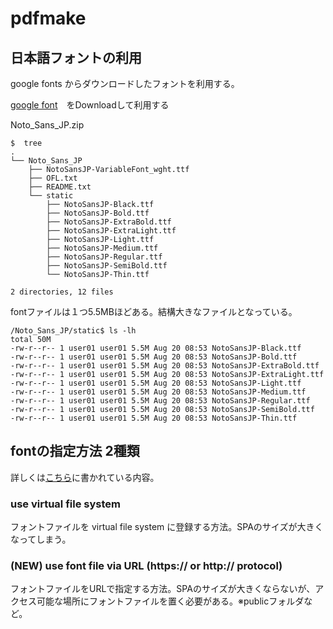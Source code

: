 # pdfmake

## 日本語フォントの利用

google fonts からダウンロードしたフォントを利用する。

[google font](https://fonts.google.com/noto/specimen/Noto+Sans+JP?subset=japanese)　をDownloadして利用する

Noto_Sans_JP.zip
```
$  tree 
.
└── Noto_Sans_JP
    ├── NotoSansJP-VariableFont_wght.ttf
    ├── OFL.txt
    ├── README.txt
    └── static
        ├── NotoSansJP-Black.ttf
        ├── NotoSansJP-Bold.ttf
        ├── NotoSansJP-ExtraBold.ttf
        ├── NotoSansJP-ExtraLight.ttf
        ├── NotoSansJP-Light.ttf
        ├── NotoSansJP-Medium.ttf
        ├── NotoSansJP-Regular.ttf
        ├── NotoSansJP-SemiBold.ttf
        └── NotoSansJP-Thin.ttf

2 directories, 12 files
```

fontファイルは１つ5.5MBほどある。結構大きなファイルとなっている。
```
/Noto_Sans_JP/static$ ls -lh 
total 50M
-rw-r--r-- 1 user01 user01 5.5M Aug 20 08:53 NotoSansJP-Black.ttf
-rw-r--r-- 1 user01 user01 5.5M Aug 20 08:53 NotoSansJP-Bold.ttf
-rw-r--r-- 1 user01 user01 5.5M Aug 20 08:53 NotoSansJP-ExtraBold.ttf
-rw-r--r-- 1 user01 user01 5.5M Aug 20 08:53 NotoSansJP-ExtraLight.ttf
-rw-r--r-- 1 user01 user01 5.5M Aug 20 08:53 NotoSansJP-Light.ttf
-rw-r--r-- 1 user01 user01 5.5M Aug 20 08:53 NotoSansJP-Medium.ttf
-rw-r--r-- 1 user01 user01 5.5M Aug 20 08:53 NotoSansJP-Regular.ttf
-rw-r--r-- 1 user01 user01 5.5M Aug 20 08:53 NotoSansJP-SemiBold.ttf
-rw-r--r-- 1 user01 user01 5.5M Aug 20 08:53 NotoSansJP-Thin.ttf
```

## fontの指定方法 2種類
詳しくは[こちら](https://pdfmake.github.io/docs/0.1/fonts/custom-fonts-client-side/)に書かれている内容。

### use virtual file system
フォントファイルを virtual file system に登録する方法。SPAのサイズが大きくなってしまう。

### (NEW) use font file via URL (https:// or http:// protocol)
フォントファイルをURLで指定する方法。SPAのサイズが大きくならないが、アクセス可能な場所にフォントファイルを置く必要がある。※publicフォルダなど。